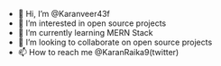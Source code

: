 - 👋 Hi, I’m @Karanveer43f
- 👀 I’m interested in open source projects
- 🌱 I’m currently learning MERN Stack
- 💞️ I’m looking to collaborate on open source projects
- 📫 How to reach me @KaranRaika9(twitter)

<!---
Karanveer43f/Karanveer43f is a ✨ special ✨ repository because its `README.md` (this file) appears on your GitHub profile.
You can click the Preview link to take a look at your changes.
--->
